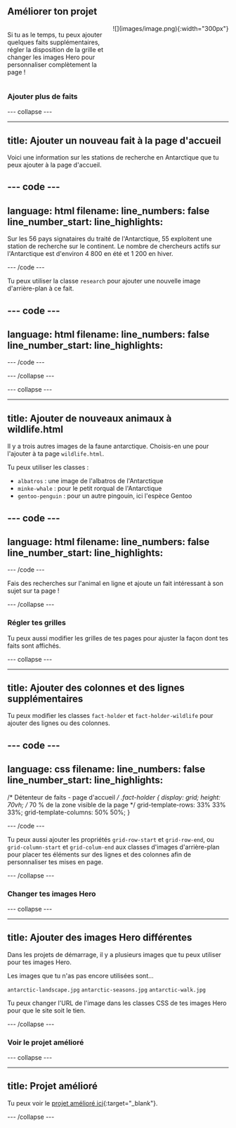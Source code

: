 ## Améliorer ton projet

<div style="display: flex; flex-wrap: wrap">
<div style="flex-basis: 200px; flex-grow: 1; margin-right: 15px;">

Si tu as le temps, tu peux ajouter quelques faits supplémentaires, régler la disposition de la grille et changer les images Hero pour personnaliser complètement la page !

</div>
<div>
![](images/image.png){:width="300px"}
</div>
</div>

### Ajouter plus de faits

\--- collapse ---

---

## title: Ajouter un nouveau fait à la page d'accueil

Voici une information sur les stations de recherche en Antarctique que tu peux ajouter à la page d'accueil.

## --- code ---

language: html
filename:
line_numbers: false
line_number_start:
line_highlights:
-----------------------------------------------------

<p>Sur les 56 pays signataires du traité de l'Antarctique, 55 exploitent une station de recherche sur le continent. Le nombre de chercheurs actifs sur l'Antarctique est d'environ 4 800 en été et 1 200 en hiver.</p>

\--- /code ---

Tu peux utiliser la classe `research` pour ajouter une nouvelle image d'arrière-plan à ce fait.

## --- code ---

language: html
filename:
line_numbers: false
line_number_start:
line_highlights:
-----------------------------------------------------

<span class="fact-card research">

</span>

\--- /code ---

\--- /collapse ---

\--- collapse ---

---

## title: Ajouter de nouveaux animaux à wildlife.html

Il y a trois autres images de la faune antarctique. Choisis-en une pour l'ajouter à ta page `wildlife.html`.

Tu peux utiliser les classes :

- `albatros` : une image de l'albatros de l'Antarctique
- `minke-whale` : pour le petit rorqual de l'Antarctique
- `gentoo-penguin` : pour un autre pingouin, ici l'espèce Gentoo

## --- code ---

language: html
filename:
line_numbers: false
line_number_start:
line_highlights:
-----------------------------------------------------

<span class="fact-card albatross">

</span>

\--- /code ---

Fais des recherches sur l'animal en ligne et ajoute un fait intéressant à son sujet sur ta page !

\--- /collapse ---

### Régler tes grilles

Tu peux aussi modifier les grilles de tes pages pour ajuster la façon dont tes faits sont affichés.

\--- collapse ---

---

## title: Ajouter des colonnes et des lignes supplémentaires

Tu peux modifier les classes `fact-holder` et `fact-holder-wildlife` pour ajouter des lignes ou des colonnes.

## --- code ---

language: css
filename:
line_numbers: false
line_number_start:
line_highlights:
-----------------------------------------------------

/\* Détenteur de faits - page d'accueil _/
.fact-holder {
display: grid;
height: 70vh; /_ 70 % de la zone visible de la page \*/
grid-template-rows: 33% 33% 33%;
grid-template-columns: 50% 50%;
}

\--- /code ---

Tu peux aussi ajouter les propriétés `grid-row-start` et `grid-row-end`, ou `grid-column-start` et `grid-colum-end` aux classes d'images d'arrière-plan pour placer tes éléments sur des lignes et des colonnes afin de personnaliser tes mises en page.

\--- /collapse ---

### Changer tes images Hero

\--- collapse ---

---

## title: Ajouter des images Hero différentes

Dans les projets de démarrage, il y a plusieurs images que tu peux utiliser pour tes images Hero.

Les images que tu n'as pas encore utilisées sont...

`antarctic-landscape.jpg`
`antarctic-seasons.jpg`
`antarctic-walk.jpg`

Tu peux changer l'URL de l'image dans les classes CSS de tes images Hero pour que le site soit le tien.

\--- /collapse ---

### Voir le projet amélioré

\--- collapse ---

---

## title: Projet amélioré

Tu peux voir le [projet amélioré ici](https://editor.raspberrypi.org/fr-FR/projects/welcome-to-antartica-upgraded){:target="_blank"}.

\--- /collapse ---

